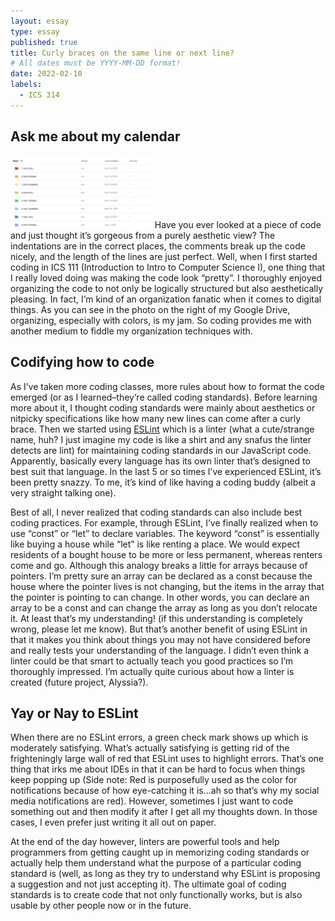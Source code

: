 ```yaml
---
layout: essay
type: essay
published: true
title: Curly braces on the same line or next line?
# All dates must be YYYY-MM-DD format!
date: 2022-02-10
labels:
  - ICS 314
---
```

## Ask me about my calendar
<img class="ui right floated rounded image" width="45%" src="../images/semesterFolders.png">
Have you ever looked at a piece of code and just thought it’s gorgeous from a purely aesthetic view? The indentations are in the correct places, the comments break up the code nicely, and the length of the lines are just perfect. Well, when I first started coding in ICS 111 (Introduction to Intro to Computer Science I), one thing that I really loved doing was making the code look “pretty”. I thoroughly enjoyed organizing the code to not only be logically structured but also aesthetically pleasing. In fact, I’m kind of an organization fanatic when it comes to digital things. As you can see in the photo on the right of my Google Drive, organizing, especially with colors, is my jam. So coding provides me with another medium to fiddle my organization techniques with.

## Codifying how to code
As I’ve taken more coding classes, more rules about how to format the code emerged (or as I learned–they’re called coding standards). Before learning more about it, I thought coding standards were mainly about aesthetics or nitpicky specifications like how many new lines can come after a curly brace. Then we started using [ESLint](https://eslint.org/) which is a linter (what a cute/strange name, huh? I just imagine my code is like a shirt and any snafus the linter detects are lint) for maintaining coding standards in our JavaScript code. Apparently, basically every language has its own linter that’s designed to best suit that language. In the last 5 or so times I’ve experienced ESLint, it’s been pretty snazzy. To me, it’s kind of like having a coding buddy (albeit a very straight talking one). 

Best of all, I never realized that coding standards can also include best coding practices. For example, through ESLint, I’ve finally realized when to use “const” or “let” to declare variables. The keyword “const” is essentially like buying a house while “let” is like renting a place. We would expect residents of a bought house to be more or less permanent, whereas renters come and go. Although this analogy breaks a little for arrays because of pointers. I’m pretty sure an array can be declared as a const because the house where the pointer lives is not changing, but the items in the array that the pointer is pointing to can change. In other words, you can declare an array to be a const and can change the array as long as you don’t relocate it. At least that’s my understanding! (if this understanding is completely wrong, please let me know). But that’s another benefit of using ESLint in that it makes you think about things you may not have considered before and really tests your understanding of the language. I didn’t even think a linter could be that smart to actually teach you good practices so I’m thoroughly impressed. I’m actually quite curious about how a linter is created (future project, Alyssia?). 

## Yay or Nay to ESLint
When there are no ESLint errors, a green check mark shows up which is moderately satisfying. What’s actually satisfying is getting rid of the frighteningly large wall of red that ESLint uses to highlight errors. That’s one thing that irks me about IDEs in that it can be hard to focus when things keep popping up (Side note: Red is purposefully used as the color for notifications because of how eye-catching it is…ah so that’s why my social media notifications are red). However, sometimes I just want to code something out and then modify it after I get all my thoughts down. In those cases, I even prefer just writing it all out on paper.

At the end of the day however, linters are powerful tools and help programmers from getting caught up in memorizing coding standards or actually help them understand what the purpose of a particular coding standard is (well, as long as they try to understand why ESLint is proposing a suggestion and not just accepting it). The ultimate goal of coding standards is to create code that not only functionally works, but is also usable by other people now or in the future.

